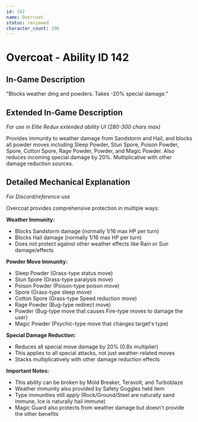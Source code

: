 ```yaml
---
id: 142
name: Overcoat
status: reviewed
character_count: 296
---
```


# Overcoat - Ability ID 142

## In-Game Description
"Blocks weather dmg and powders. Takes -20% special damage."

## Extended In-Game Description
*For use in Elite Redux extended ability UI (280-300 chars max)*

Provides immunity to weather damage from Sandstorm and Hail, and blocks all powder moves including Sleep Powder, Stun Spore, Poison Powder, Spore, Cotton Spore, Rage Powder, Powder, and Magic Powder. Also reduces incoming special damage by 20%. Multiplicative with other damage reduction sources.

## Detailed Mechanical Explanation
*For Discord/reference use*

Overcoat provides comprehensive protection in multiple ways:

**Weather Immunity:**
- Blocks Sandstorm damage (normally 1/16 max HP per turn)
- Blocks Hail damage (normally 1/16 max HP per turn)
- Does not protect against other weather effects like Rain or Sun damage/effects

**Powder Move Immunity:**
- Sleep Powder (Grass-type status move)
- Stun Spore (Grass-type paralysis move)
- Poison Powder (Poison-type poison move)
- Spore (Grass-type sleep move)
- Cotton Spore (Grass-type Speed reduction move)
- Rage Powder (Bug-type redirect move)
- Powder (Bug-type move that causes Fire-type moves to damage the user)
- Magic Powder (Psychic-type move that changes target's type)

**Special Damage Reduction:**
- Reduces all special move damage by 20% (0.8x multiplier)
- This applies to all special attacks, not just weather-related moves
- Stacks multiplicatively with other damage reduction effects

**Important Notes:**
- This ability can be broken by Mold Breaker, Teravolt, and Turboblaze
- Weather immunity also provided by Safety Goggles held item
- Type immunities still apply (Rock/Ground/Steel are naturally sand immune, Ice is naturally hail immune)
- Magic Guard also protects from weather damage but doesn't provide the other benefits